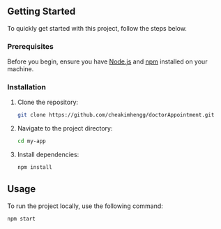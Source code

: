 ## Getting Started

To quickly get started with this project, follow the steps below.

### Prerequisites

Before you begin, ensure you have [Node.js](https://nodejs.org/) and [npm](https://www.npmjs.com/) installed on your machine.

### Installation

1. Clone the repository:

    ```bash
    git clone https://github.com/cheakimhengg/doctorAppointment.git
    ```

2. Navigate to the project directory:

    ```bash
    cd my-app
    ```

3. Install dependencies:

    ```bash
    npm install
    ```

## Usage

To run the project locally, use the following command:

```bash
npm start
